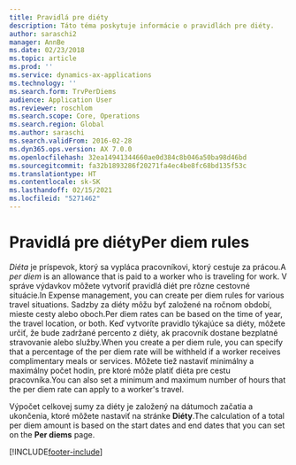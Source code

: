 ```yaml
---
title: Pravidlá pre diéty
description: Táto téma poskytuje informácie o pravidlách pre diéty.
author: saraschi2
manager: AnnBe
ms.date: 02/23/2018
ms.topic: article
ms.prod: ''
ms.service: dynamics-ax-applications
ms.technology: ''
ms.search.form: TrvPerDiems
audience: Application User
ms.reviewer: roschlom
ms.search.scope: Core, Operations
ms.search.region: Global
ms.author: saraschi
ms.search.validFrom: 2016-02-28
ms.dyn365.ops.version: AX 7.0.0
ms.openlocfilehash: 32ea14941344660ae0d384c8b046a50ba98d46bd
ms.sourcegitcommit: fa32b1893286f20271fa4ec4be8fc68bd135f53c
ms.translationtype: HT
ms.contentlocale: sk-SK
ms.lasthandoff: 02/15/2021
ms.locfileid: "5271462"
---
```

# <a name="per-diem-rules"></a><span data-ttu-id="4f0cf-103">Pravidlá pre diéty</span><span class="sxs-lookup"><span data-stu-id="4f0cf-103">Per diem rules</span></span>

<span data-ttu-id="4f0cf-104">*Diéta* je príspevok, ktorý sa vypláca pracovníkovi, ktorý cestuje za prácou.</span><span class="sxs-lookup"><span data-stu-id="4f0cf-104">A *per diem* is an allowance that is paid to a worker who is traveling for work.</span></span> <span data-ttu-id="4f0cf-105">V správe výdavkov môžete vytvoriť pravidlá diét pre rôzne cestovné situácie.</span><span class="sxs-lookup"><span data-stu-id="4f0cf-105">In Expense management, you can create per diem rules for various travel situations.</span></span> <span data-ttu-id="4f0cf-106">Sadzby za diéty môžu byť založené na ročnom období, mieste cesty alebo oboch.</span><span class="sxs-lookup"><span data-stu-id="4f0cf-106">Per diem rates can be based on the time of year, the travel location, or both.</span></span> <span data-ttu-id="4f0cf-107">Keď vytvoríte pravidlo týkajúce sa diéty, môžete určiť, že bude zadržané percento z diéty, ak pracovník dostane bezplatné stravovanie alebo služby.</span><span class="sxs-lookup"><span data-stu-id="4f0cf-107">When you create a per diem rule, you can specify that a percentage of the per diem rate will be withheld if a worker receives complimentary meals or services.</span></span> <span data-ttu-id="4f0cf-108">Môžete tiež nastaviť minimálny a maximálny počet hodín, pre ktoré môže platiť diéta pre cestu pracovníka.</span><span class="sxs-lookup"><span data-stu-id="4f0cf-108">You can also set a minimum and maximum number of hours that the per diem rate can apply to a worker's travel.</span></span>

<span data-ttu-id="4f0cf-109">Výpočet celkovej sumy za diéty je založený na dátumoch začatia a ukončenia, ktoré môžete nastaviť na stránke **Diéty**.</span><span class="sxs-lookup"><span data-stu-id="4f0cf-109">The calculation of a total per diem amount is based on the start dates and end dates that you can set on the **Per diems** page.</span></span>


[!INCLUDE[footer-include](../includes/footer-banner.md)]